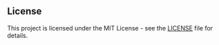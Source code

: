 ## License

This project is licensed under the MIT License - see the [LICENSE](https://github.com/ks1zer0/-TFA-Simple-Light-Tracer/blob/main/LICENSE) file for details.
